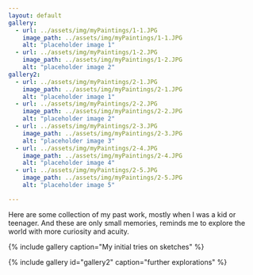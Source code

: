 ```yaml
---
layout: default
gallery:
  - url: ../assets/img/myPaintings/1-1.JPG
    image_path: ../assets/img/myPaintings/1-1.JPG
    alt: "placeholder image 1"
  - url: ../assets/img/myPaintings/1-2.JPG
    image_path: ../assets/img/myPaintings/1-2.JPG
    alt: "placeholder image 2"
gallery2:
  - url: ../assets/img/myPaintings/2-1.JPG
    image_path: ../assets/img/myPaintings/2-1.JPG
    alt: "placeholder image 1"
  - url: ../assets/img/myPaintings/2-2.JPG
    image_path: ../assets/img/myPaintings/2-2.JPG
    alt: "placeholder image 2"
  - url: ../assets/img/myPaintings/2-3.JPG
    image_path: ../assets/img/myPaintings/2-3.JPG
    alt: "placeholder image 3"
  - url: ../assets/img/myPaintings/2-4.JPG
    image_path: ../assets/img/myPaintings/2-4.JPG
    alt: "placeholder image 4"
  - url: ../assets/img/myPaintings/2-5.JPG
    image_path: ../assets/img/myPaintings/2-5.JPG
    alt: "placeholder image 5"

---
```


Here are some collection of my past work, mostly when I was a kid or teenager. And these are only small memories, reminds me to explore the world with more curiosity and acuity.

<!-- {% include image.html src= "../assets/img/myPaintings/1-1.JPG "
max-width="200px" file="../assets/img/myPaintings/1-1.JPG " alt="Fruits"
caption="My initial works on sketches." %} -->

{% include gallery caption="My initial tries on sketches" %}

{% include gallery id="gallery2" caption="further explorations" %}

